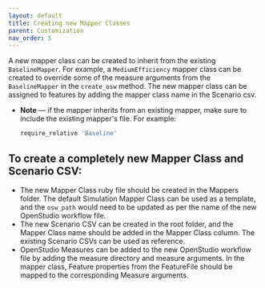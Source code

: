 ```yaml
---
layout: default
title: Creating new Mapper Classes
parent: Customization
nav_order: 5
---
```


A new mapper class can be created to inherit from the existing `BaselineMapper`. For example, a `MediumEfficiency` mapper class can be created to override some of the measure arguments from the `BaselineMapper` in the `create_osw` method.
The new mapper class can be assigned to features by adding the mapper class name in the Scenario csv.

- **Note** &mdash; if the mapper inherits from an existing mapper, make sure to include the existing mapper's file.  For example:

	```bash
	require_relative 'Baseline'
	```

## To create a completely new Mapper Class and Scenario CSV:

- The new Mapper Class ruby file should be created in the Mappers folder. The default Simulation Mapper Class can be used as a template, and the `osw_path` would need to be updated as per the name of the new OpenStudio workflow file.
- The new Scenario CSV can be created in the root folder, and the Mapper Class name should be added in the Mapper Class column. The existing Scenario CSVs can be used as reference.
- OpenStudio Measures can be added to the new OpenStudio workflow file by adding the measure directory and measure arguments. In the mapper class, Feature properties from the FeatureFile should be mapped to the corresponding Measure arguments.
